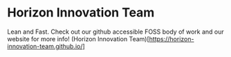 # Horizon Innovation Team

Lean and Fast. Check out our github accessible FOSS body of work and our website for more info!
(Horizon Innovation Team)[https://horizon-innovation-team.github.io/]
